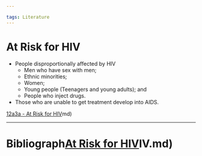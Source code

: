 ```yaml
---

tags: Literature 
---
```


# At Risk for HIV

- People disproportionally affected by HIV
	- Men who have sex with men;
	- Ethnic minorities;
	- Women;
	- Young people (Teenagers and young adults); and
	- People who inject drugs.
- Those who are unable to get treatment develop into AIDS.

[12a3a - At Risk for HIV](12a3a%20-%20At%20Risk%20for%20HIV.md)md)

---

# Bibliograph[At Risk for HIV](pages/I%20found/4%20Citation%20Notes/At%20Risk%20for%20HIV.md)IV.md)